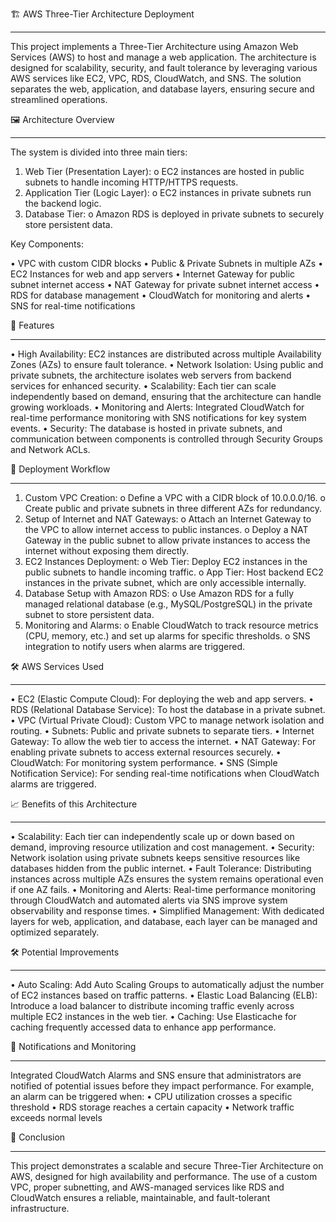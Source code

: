 🏗️ AWS Three-Tier Architecture Deployment
________________________________________________________________________________________________
This project implements a Three-Tier Architecture using Amazon Web Services (AWS) to host and manage a web application. The architecture is designed for scalability, security, and fault tolerance by leveraging various AWS services like EC2, VPC, RDS, CloudWatch, and SNS. The solution separates the web, application, and database layers, ensuring secure and streamlined operations.

🖼️ Architecture Overview
____________________________________________________________________________________________________________
The system is divided into three main tiers:
1.	Web Tier (Presentation Layer): 
o	EC2 instances are hosted in public subnets to handle incoming HTTP/HTTPS requests.
2.	Application Tier (Logic Layer): 
o	EC2 instances in private subnets run the backend logic.
3.	Database Tier: 
o	Amazon RDS is deployed in private subnets to securely store persistent data.

Key Components:

•	VPC with custom CIDR blocks
•	Public & Private Subnets in multiple AZs
•	EC2 Instances for web and app servers
•	Internet Gateway for public subnet internet access
•	NAT Gateway for private subnet internet access
•	RDS for database management
•	CloudWatch for monitoring and alerts
•	SNS for real-time notifications

🌟 Features
____________________________________________________________________________________________________________
•	High Availability: EC2 instances are distributed across multiple Availability Zones (AZs) to ensure fault tolerance.
•	Network Isolation: Using public and private subnets, the architecture isolates web servers from backend services for enhanced security.
•	Scalability: Each tier can scale independently based on demand, ensuring that the architecture can handle growing workloads.
•	Monitoring and Alerts: Integrated CloudWatch for real-time performance monitoring with SNS notifications for key system events.
•	Security: The database is hosted in private subnets, and communication between components is controlled through Security Groups and Network ACLs.

🚀 Deployment Workflow
____________________________________________________________________________________________________________
1.	Custom VPC Creation:
o	Define a VPC with a CIDR block of 10.0.0.0/16.
o	Create public and private subnets in three different AZs for redundancy.
2.	Setup of Internet and NAT Gateways:
o	Attach an Internet Gateway to the VPC to allow internet access to public instances.
o	Deploy a NAT Gateway in the public subnet to allow private instances to access the internet without exposing them directly.
3.	EC2 Instances Deployment:
o	Web Tier: Deploy EC2 instances in the public subnets to handle incoming traffic.
o	App Tier: Host backend EC2 instances in the private subnet, which are only accessible internally.
4.	Database Setup with Amazon RDS:
o	Use Amazon RDS for a fully managed relational database (e.g., MySQL/PostgreSQL) in the private subnet to store persistent data.
5.	Monitoring and Alarms:
o	Enable CloudWatch to track resource metrics (CPU, memory, etc.) and set up alarms for specific thresholds.
o	SNS integration to notify users when alarms are triggered.

🛠️ AWS Services Used
____________________________________________________________________________________________________________
•	EC2 (Elastic Compute Cloud): For deploying the web and app servers.
•	RDS (Relational Database Service): To host the database in a private subnet.
•	VPC (Virtual Private Cloud): Custom VPC to manage network isolation and routing.
•	Subnets: Public and private subnets to separate tiers.
•	Internet Gateway: To allow the web tier to access the internet.
•	NAT Gateway: For enabling private subnets to access external resources securely.
•	CloudWatch: For monitoring system performance.
•	SNS (Simple Notification Service): For sending real-time notifications when CloudWatch alarms are triggered.

📈 Benefits of this Architecture
____________________________________________________________________________________________________________
•	Scalability: Each tier can independently scale up or down based on demand, improving resource utilization and cost management.
•	Security: Network isolation using private subnets keeps sensitive resources like databases hidden from the public internet.
•	Fault Tolerance: Distributing instances across multiple AZs ensures the system remains operational even if one AZ fails.
•	Monitoring and Alerts: Real-time performance monitoring through CloudWatch and automated alerts via SNS improve system observability and response times.
•	Simplified Management: With dedicated layers for web, application, and database, each layer can be managed and optimized separately.

🛠️ Potential Improvements
____________________________________________________________________________________________________________
•	Auto Scaling: Add Auto Scaling Groups to automatically adjust the number of EC2 instances based on traffic patterns.
•	Elastic Load Balancing (ELB): Introduce a load balancer to distribute incoming traffic evenly across multiple EC2 instances in the web tier.
•	Caching: Use Elasticache for caching frequently accessed data to enhance app performance.

📧 Notifications and Monitoring
____________________________________________________________________________________________________________
Integrated CloudWatch Alarms and SNS ensure that administrators are notified of potential issues before they impact performance. For example, an alarm can be triggered when:
•	CPU utilization crosses a specific threshold
•	RDS storage reaches a certain capacity
•	Network traffic exceeds normal levels

📝 Conclusion
____________________________________________________________________________________________________________
This project demonstrates a scalable and secure Three-Tier Architecture on AWS, designed for high availability and performance. The use of a custom VPC, proper subnetting, and AWS-managed services like RDS and CloudWatch ensures a reliable, maintainable, and fault-tolerant infrastructure.
